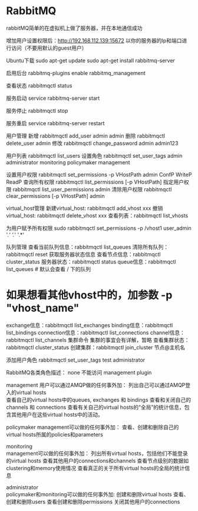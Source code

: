 # RabbitMQ
rabbitMQ简单的在虚拟机上做了服务器，并在本地通信成功

增加用户设置权限后：http://192.168.112.139:15672 以你的服务器的Ip和端口进行访问（不要用默认的guest用户）

Ubuntu下载
sudo apt-get update
sudo apt-get install rabbitmq-server

启用后台
rabbitmq-plugins enable rabbitmq_management

查看状态
rabbitmqctl status


服务启动
service rabbitmq-server start

服务停止
rabbitmqctl stop

服务重启
service rabbitmq-server restart

用户管理
新增 rabbitmqctl add_user admin admin
删除 rabbitmqctl delete_user admin
修改 rabbitmqctl change_password admin admin123


用户列表 rabbitmqctl  list_users
设置角色 rabbitmqctl set_user_tags admin administrator monitoring policymaker management

设置用户权限 rabbitmqctl  set_permissions  -p  VHostPath  admin  ConfP  WriteP  ReadP
查询所有权限 rabbitmqctl  list_permissions  [-p  VHostPath]
指定用户权限 rabbitmqctl  list_user_permissions  admin
清除用户权限 rabbitmqctl  clear_permissions  [-p VHostPath]  admin

virtual_host管理
新建virtual_host: rabbitmqctl add_vhost xxx
撤销virtual_host: rabbitmqctl delete_vhost xxx
查看列表：rabbitmqctl list_vhosts

为用户赋予所有权限
sudo rabbitmqctl  set_permissions -p /vhost1  user_admin '.*' '.*' '.*'  

 队列管理
查看当前队列信息：rabbitmqctl list_queues
清除所有队列：rabbitmqctl reset
 获取服务器状态信息
查看节点信息：rabbitmqctl cluster_status
服务器状态：rabbitmqctl status
queue信息：rabbitmqctl list_queues	# 默认会查看 / 下的队列
# 如果想看其他vhost中的，加参数 -p "vhost_name"
exchange信息：rabbitmqctl list_exchanges
binding信息：rabbitmqctl list_bindings 
connection信息：rabbitmqctl list_connections 
channel信息：rabbitmqctl list_channels
 集群命令
 集群的事宜会有详解，暂略
查看集群状态：rabbitmqctl cluster_status
创建集群：rabbitmqctl join_cluster 节点@主机名

添加用户角色
rabbitmqctl set_user_tags test administrator



RabbitMQ各类角色描述：
none
不能访问 management plugin

management
用户可以通过AMQP做的任何事外加：
列出自己可以通过AMQP登入的virtual hosts  
查看自己的virtual hosts中的queues, exchanges 和 bindings
查看和关闭自己的channels 和 connections
查看有关自己的virtual hosts的“全局”的统计信息，包含其他用户在这些virtual hosts中的活动。

policymaker 
management可以做的任何事外加：
查看、创建和删除自己的virtual hosts所属的policies和parameters

monitoring  
management可以做的任何事外加：
列出所有virtual hosts，包括他们不能登录的virtual hosts
查看其他用户的connections和channels
查看节点级别的数据如clustering和memory使用情况
查看真正的关于所有virtual hosts的全局的统计信息

administrator   
policymaker和monitoring可以做的任何事外加:
创建和删除virtual hosts
查看、创建和删除users
查看创建和删除permissions
关闭其他用户的connections
